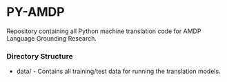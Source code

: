 # PY-AMDP
Repository containing all Python machine translation code for AMDP Language Grounding Research.

### Directory Structure ###
  + data/ - Contains all training/test data for running the translation models.       
